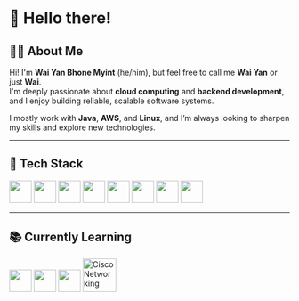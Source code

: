 # 👋 Hello there!

## 👨‍💻 About Me

Hi! I'm **Wai Yan Bhone Myint** (he/him), but feel free to call me **Wai Yan** or just **Wai**.  
I'm deeply passionate about **cloud computing** and **backend development**, and I enjoy building reliable, scalable software systems.

I mostly work with **Java**, **AWS**, and **Linux**, and I’m always looking to sharpen my skills and explore new technologies.

---

## 🧰 Tech Stack

<p align="left">
  <img src="https://cdn.jsdelivr.net/gh/devicons/devicon/icons/java/java-original.svg" width="40"/>
  <img src="https://cdn.jsdelivr.net/gh/devicons/devicon/icons/python/python-original.svg" width="40"/>
  <img src="https://cdn.jsdelivr.net/gh/devicons/devicon/icons/linux/linux-original.svg" width="40"/>
  <img src="https://cdn.jsdelivr.net/gh/devicons/devicon/icons/bash/bash-original.svg" width="40"/>
  <img src="https://cdn.jsdelivr.net/gh/devicons/devicon/icons/git/git-original.svg" width="40"/>
  <img src="https://cdn.jsdelivr.net/gh/devicons/devicon/icons/github/github-original.svg" width="40"/>
  <img src="https://img.icons8.com/color/48/amazon-web-services.png" width="40"/>
  <img src="https://cdn.jsdelivr.net/gh/devicons/devicon/icons/mysql/mysql-original.svg" width="40"/>


</p>

---

## 📚 Currently Learning

<p align="left">
  <img src="https://cdn.jsdelivr.net/gh/devicons/devicon/icons/azure/azure-original.svg" width="40"/>
  <img src="https://cdn.jsdelivr.net/gh/devicons/devicon/icons/junit/junit-original.svg" width="40"/>
  <img src="https://cdn.jsdelivr.net/gh/devicons/devicon/icons/intellij/intellij-original.svg" width="40"/>
  <img src="https://upload.wikimedia.org/wikipedia/commons/3/3b/Cisco_logo_blue_2016.svg" width="60" title="Cisco Networking"/>
</p>

